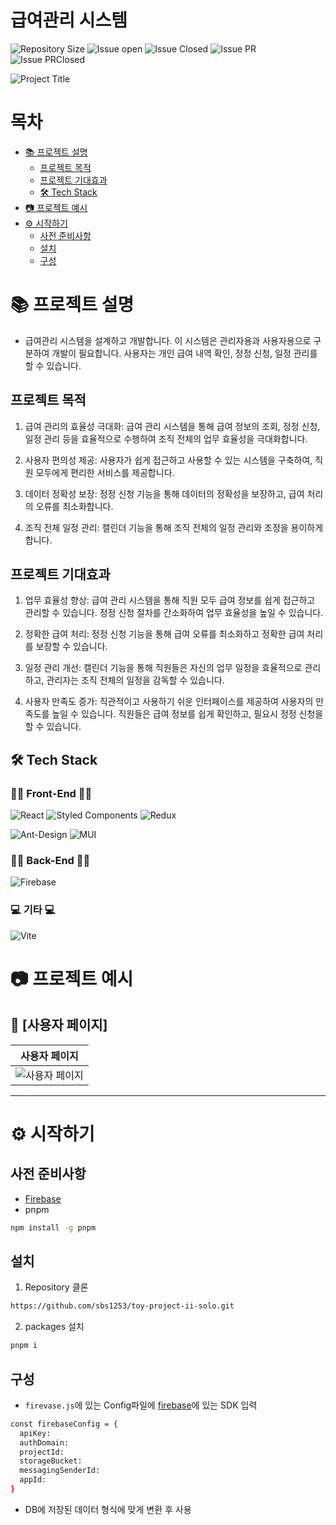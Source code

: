 # 급여관리 시스템

<!--배지-->
![Repository Size][repository-size-shield] ![Issue open][issue-open-shield] ![Issue Closed][issue-closed-shield] ![Issue PR][issue-PR-shield] ![Issue PRClosed][issue-PRclosed-shield]

<!--프로젝트 대문 이미지-->
![Project Title](https://github.com/user-attachments/assets/e198b681-7bd5-435f-9bce-15eb4e42eee8)

<!--목차-->
# 목차
- [📚 프로젝트 설명](#-프로젝트-설명)
  - [프로젝트 목적](#프로젝트-목적)
  - [프로젝트 기대효과](#프로젝트-기대효과)
  - [🛠️ Tech Stack](#️-tech-stack)
- [📷 프로젝트 예시](#-프로젝트-예시)
- [⚙️ 시작하기](#️-시작하기)
  - [사전 준비사항](#사전-준비사항)
  - [설치](#설치)
  - [구성](#구성)

# 📚 프로젝트 설명

- 급여관리 시스템을 설계하고 개발합니다. 이 시스템은 관리자용과 사용자용으로 구분하여 개발이 필요합니다. 사용자는 개인 급여 내역 확인, 정정 신청, 일정 관리를 할 수 있습니다.

## 프로젝트 목적

1. 급여 관리의 효율성 극대화:
급여 관리 시스템을 통해 급여 정보의 조회, 정정 신청, 일정 관리 등을 효율적으로 수행하여 조직 전체의 업무 효율성을 극대화합니다.

2. 사용자 편의성 제공:
사용자가 쉽게 접근하고 사용할 수 있는 시스템을 구축하여, 직원 모두에게 편리한 서비스를 제공합니다.

3. 데이터 정확성 보장:
정정 신청 기능을 통해 데이터의 정확성을 보장하고, 급여 처리의 오류를 최소화합니다.

4. 조직 전체 일정 관리:
캘린더 기능을 통해 조직 전체의 일정 관리와 조정을 용이하게 합니다.

## 프로젝트 기대효과

1. 업무 효율성 향상:
급여 관리 시스템을 통해 직원 모두 급여 정보를 쉽게 접근하고 관리할 수 있습니다. 정정 신청 절차를 간소화하여 업무 효율성을 높일 수 있습니다.

2. 정확한 급여 처리:
정정 신청 기능을 통해 급여 오류를 최소화하고 정확한 급여 처리를 보장할 수 있습니다.

3. 일정 관리 개선:
캘린더 기능을 통해 직원들은 자신의 업무 일정을 효율적으로 관리하고, 관리자는 조직 전체의 일정을 감독할 수 있습니다.

4. 사용자 만족도 증가:
직관적이고 사용하기 쉬운 인터페이스를 제공하여 사용자의 만족도를 높일 수 있습니다. 직원들은 급여 정보를 쉽게 확인하고, 필요시 정정 신청을 할 수 있습니다.

## 🛠️ Tech Stack

### 🧑‍💻 Front-End 🧑‍💻

![React](https://img.shields.io/badge/react-%2320232a.svg?style=for-the-badge&logo=react&logoColor=%2361DAFB)
![Styled Components](https://img.shields.io/badge/styled--components-DB7093?style=for-the-badge&logo=styled-components&logoColor=white)
![Redux](https://img.shields.io/badge/redux-%23593d88.svg?style=for-the-badge&logo=redux&logoColor=white)

![Ant-Design](https://img.shields.io/badge/-AntDesign-%230170FE?style=for-the-badge&logo=ant-design&logoColor=white)
![MUI](https://img.shields.io/badge/MUI-%230081CB.svg?style=for-the-badge&logo=mui&logoColor=white)

### 🧑‍💻 Back-End 🧑‍💻

![Firebase](https://img.shields.io/badge/firebase-%23039BE5.svg?style=for-the-badge&logo=firebase)

### 💻 기타 💻

![Vite](https://img.shields.io/badge/vite-%23646CFF.svg?style=for-the-badge&logo=vite&logoColor=white)

# 📷 프로젝트 예시

## 🔎 [사용자 페이지]

| 사용자 페이지 |
|----------|
|![사용자 페이지](https://github.com/user-attachments/assets/0932644f-3445-4f96-b7d4-04faf40864b8)

---

# ⚙️ 시작하기

## 사전 준비사항

- [Firebase](https://firebase.google.com/?hl=ko)
- pnpm

```bash
npm install -g pnpm
```

## 설치

1. Repository 클론

```bash
https://github.com/sbs1253/toy-project-ii-solo.git
```

2. packages 설치

```bash
pnpm i
```

## 구성

- `firevase.js`에 있는 Config파일에 [firebase](https://firebase.google.com/?hl=ko)에 있는 SDK 입력

```bash
const firebaseConfig = {
  apiKey: 
  authDomain: 
  projectId: 
  storageBucket: 
  messagingSenderId: 
  appId: 
}
```

- DB에 저장된 데이터 형식에 맞게 변환 후 사용

<!--Url for Badges-->
[repository-size-shield]: https://img.shields.io/github/repo-size/sbs1253/toy-project-ii-solo
[issue-open-shield]: https://img.shields.io/github/issues/sbs1253/toy-project-ii-solo?color=abcdef
[issue-closed-shield]: https://img.shields.io/github/issues-closed/sbs1253/toy-project-ii-solo?color=4ec920
[issue-PR-shield]: https://img.shields.io/github/issues-pr/sbs1253/toy-project-ii-solo?color=abcdef
[issue-PRclosed-shield]: https://img.shields.io/github/issues-pr-closed/sbs1253/toy-project-ii-solo?color=4ec920

<!--Url for Buttons
[readme-eng-shield]: 
[view-demo-shield]:
[view-demo-url]: 
[report-bug-shield]:
[report-bug-url]:
[request-feature-shield]:
[request-feature-url]:
-->

<!--URLS-->
